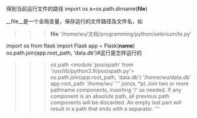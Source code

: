 得到当前运行文件的路径
import os
a=os.path.dirname(__file__)

__file__是一个全局变量，保存运行的文件路径及文件名，如
>>> __file__
'/home/wu/文档/programming/python/selenium/te.py'


import os
from flask import Flask
app = Flask(__name__)
os.path.join(app.root_path, 'data.db')#这行是怎样运行的
>>> os.path
<module 'posixpath' from '/usr/lib/python3.9/posixpath.py'>
>>> os.path.join(app.root_path, 'data.db')
'/home/wu/data.db'
>>> app.root_path
'/home/wu'
'''
    join(a, *p)
        Join two or more pathname components, inserting '/' as needed.
        If any component is an absolute path, all previous path components
        will be discarded.  An empty last part will result in a path that
        ends with a separator.
'''
